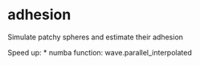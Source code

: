 # adhesion
Simulate patchy spheres and estimate their adhesion

Speed up: * numba function: wave.parallel_interpolated

